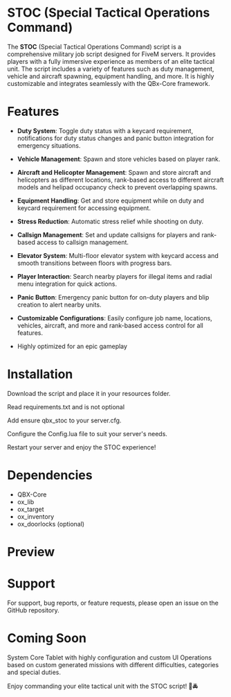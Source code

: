 # STOC (Special Tactical Operations Command)

The **STOC** (Special Tactical Operations Command) script is a comprehensive military job script designed for FiveM servers. It provides players with a fully immersive experience as members of an elite tactical unit. The script includes a variety of features such as duty management, vehicle and aircraft spawning, equipment handling, and more. It is highly customizable and integrates seamlessly with the QBx-Core framework.

# Features
 - **Duty System**: Toggle duty status with a keycard requirement, notifications for duty status changes and panic button integration for emergency situations.

 - **Vehicle Management**: Spawn and store vehicles based on player rank.

 - **Aircraft and Helicopter Management**: Spawn and store aircraft and helicopters as different locations, rank-based access to different aircraft models and helipad occupancy check to prevent overlapping spawns.

 - **Equipment Handling**: Get and store equipment while on duty and keycard requirement for accessing equipment.

 - **Stress Reduction**: Automatic stress relief while shooting on duty.

 - **Callsign Management**: Set and update callsigns for players and rank-based access to callsign management.

 - **Elevator System**: Multi-floor elevator system with keycard access and smooth transitions between floors with progress bars.

 - **Player Interaction**: Search nearby players for illegal items and radial menu integration for quick actions.

 - **Panic Button**: Emergency panic button for on-duty players and blip creation to alert nearby units.

 - **Customizable Configurations**: Easily configure job name, locations, vehicles, aircraft, and more and rank-based access control for all features.

 - Highly optimized for an epic gameplay

# Installation
Download the script and place it in your resources folder.

Read requirements.txt and is not optional

Add ensure qbx_stoc to your server.cfg.

Configure the Config.lua file to suit your server's needs.

Restart your server and enjoy the STOC experience!

# Dependencies
 - QBX-Core
 - ox_lib
 - ox_target
 - ox_inventory
 - ox_doorlocks (optional)

# Preview


# Support
For support, bug reports, or feature requests, please open an issue on the GitHub repository.

# Coming Soon
System Core Tablet with highly configuration and custom UI
Operations based on custom generated missions with different difficulties, categories and special duties.

Enjoy commanding your elite tactical unit with the STOC script! 🚁🚔
